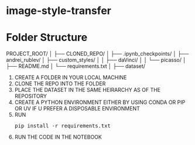 # image-style-transfer


# Folder Structure

PROJECT_ROOT/
│
├── CLONED_REPO/
│   ├── .ipynb_checkpoints/
│   ├── andrei_rublev/
│   ├── custom_styles/
│   │   ├── daVinci/
│   │   └── picasso/
│   ├── README.md
│   └── requirements.txt
│
├── dataset/



1. CREATE A FOLDER IN YOUR LOCAL MACHINE 
2. CLONE THE REPO INTO THE FOLDER
3. PLACE THE DATASET IN THE SAME HEIRARCHY AS OF THE REPOSITORY 
4. CREATE A PYTHON ENVIRONMENT EITHER BY USING CONDA OR PIP OR UV IF U PREFER A DISPOSABLE ENVIRONMENT
4. RUN <pre>pip install -r requirements.txt</pre>
4. RUN THE CODE IN THE NOTEBOOK